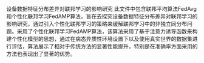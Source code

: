 设备数据特征分布差异对联邦学习的影响研究
此文件中包含联邦平均算法FedAvg和个性化联邦学习FedAMP算法，旨在去探究设备数据特征分布差异对联邦学习的影响研究，通过引入个性化联邦学习的策略来缓解联邦学习中的非独立同分布问题。采用了个性化联邦学习FedAMP算法，该算法采用了基于注意力诱导函数来构建个性化模型的思想，通过在病态异质性环境设置下以及使用真实世界的数据集进行评估，算法展示了相对于传统方法的显著性能提升，特别是在准确率方面采用的方法也表现出了显著的优势。
